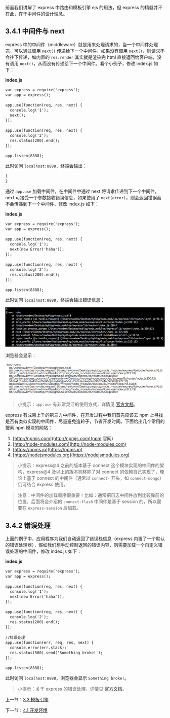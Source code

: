 前面我们讲解了 express 中路由和模板引擎 ejs 的用法，但 express 的精髓并不在此，在于中间件的设计理念。

## 3.4.1 中间件与 next

express 中的中间件（middleware）就是用来处理请求的，当一个中间件处理完，可以通过调用 `next()` 传递给下一个中间件，如果没有调用 `next()`，则请求不会往下传递，如内置的 `res.render` 其实就是渲染完 html 直接返回给客户端，没有调用 `next()`，从而没有传递给下一个中间件。看个小例子，修改 index.js 如下：

**index.js**

```
var express = require('express');
var app = express();

app.use(function(req, res, next) {
  console.log('1');
  next();
});

app.use(function(req, res, next) {
  console.log('2');
  res.status(200).end();
});

app.listen(8888);
```

此时访问 `localhost:8888`，终端会输出：

```
1
2
```

通过 `app.use` 加载中间件，在中间件中通过 next 将请求传递到下一个中间件，next 可接受一个参数接收错误信息，如果使用了 `next(error)`，则会返回错误而不会传递到下一个中间件，修改 index.js 如下：

**index.js**

```
var express = require('express');
var app = express();

app.use(function(req, res, next) {
  console.log('1');
  next(new Error('haha'));
});

app.use(function(req, res, next) {
  console.log('2');
  res.status(200).end();
});

app.listen(8888);
```

此时访问 `localhost:8888`，终端会输出错误信息：

![](./img/3.4.1.png)

浏览器会显示：

![](./img/3.4.2.png)

> 小提示：`app.use` 有非常灵活的使用方式，详情见 [官方文档](http://expressjs.com/en/4x/api.html#app.use)。

express 有成百上千的第三方中间件，在开发过程中我们首先应该去 npm 上寻找是否有类似实现的中间件，尽量避免造轮子，节省开发时间。下面给出几个常用的搜索 npm 模块的网站：

1. [http://npmjs.com](http://npmjs.com)(npm 官网)
2. [http://node-modules.com](http://node-modules.com)
3. [https://npms.io](https://npms.io)
4. [https://nodejsmodules.org](https://nodejsmodules.org)

> 小提示：express@4 之前的版本基于 connect 这个模块实现的中间件的架构，express@4 及以上的版本则移除了对 connect 的依赖自己实现了，理论上基于 connect 的中间件（通常以 `connect-` 开头，如 `connect-mongo`）仍可结合 express 使用。

> 注意：中间件的加载顺序很重要！比如：通常把日志中间件放到比较靠前的位置，后面将会介绍的 `connect-flash` 中间件是基于 session 的，所以需要在 `express-session` 后加载。

## 3.4.2 错误处理

上面的例子中，应用程序为我们自动返回了错误栈信息（express 内置了一个默认的错误处理器），假如我们想手动控制返回的错误内容，则需要加载一个自定义错误处理的中间件，修改 index.js 如下：

**index.js**

```
var express = require('express');
var app = express();

app.use(function(req, res, next) {
  console.log('1');
  next(new Error('haha'));
});

app.use(function(req, res, next) {
  console.log('2');
  res.status(200).end();
});

//错误处理
app.use(function(err, req, res, next) {
  console.error(err.stack);
  res.status(500).send('Something broke!');
});

app.listen(8888);
```

此时访问 `localhost:8888`，浏览器会显示 `Something broke!`。

> 小提示：关于 express 的错误处理，详情见 [官方文档](http://expressjs.com/en/guide/error-handling.html)。

上一节：[3.3 模板引擎](https://github.com/se7en-1992/lottery/blob/master/book/3.3%20%E6%A8%A1%E6%9D%BF%E5%BC%95%E6%93%8E.md)

下一节：[4.1 开发环境](https://github.com/se7en-1992/lottery/blob/master/book/4.1%20%E5%BC%80%E5%8F%91%E7%8E%AF%E5%A2%83.md)
